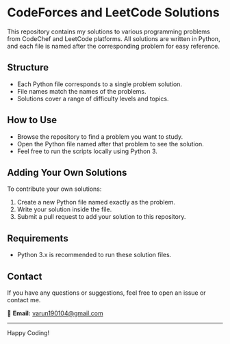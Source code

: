 # CodeForces and LeetCode Solutions

This repository contains my solutions to various programming problems from CodeChef and LeetCode platforms. All solutions are written in Python, and each file is named after the corresponding problem for easy reference.

## Structure

- Each Python file corresponds to a single problem solution.
- File names match the names of the problems.
- Solutions cover a range of difficulty levels and topics.

## How to Use

- Browse the repository to find a problem you want to study.
- Open the Python file named after that problem to see the solution.
- Feel free to run the scripts locally using Python 3.

## Adding Your Own Solutions

To contribute your own solutions:

1. Create a new Python file named exactly as the problem.
2. Write your solution inside the file.
3. Submit a pull request to add your solution to this repository.

## Requirements

- Python 3.x is recommended to run these solution files.

## Contact

If you have any questions or suggestions, feel free to open an issue or contact me.

📧 **Email:** varun190104@gmail.com

---

Happy Coding!
